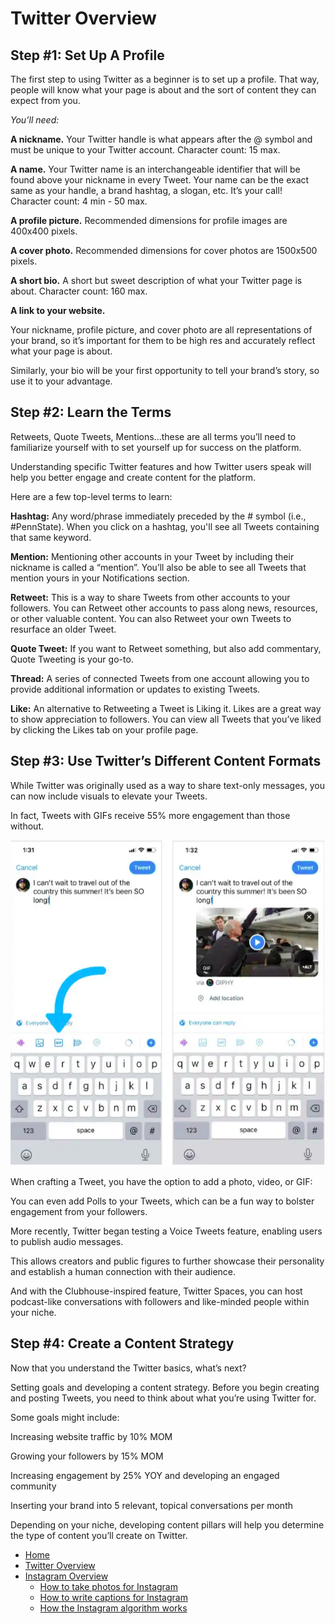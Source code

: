 # Twitter Overview




## Step #1: Set Up A Profile

The first step to using Twitter as a beginner is to set up a profile. That way, people will know what your page is about and the sort of content they can expect from you.

*You’ll need:*

**A nickname.** Your Twitter handle is what appears after the @ symbol and must be unique to your Twitter account. Character count: 15 max.

**A name.** Your Twitter name is an interchangeable identifier that will be found above your nickname in every Tweet. Your name can be the exact same as your handle, a brand hashtag, a slogan, etc. It’s your call! Character count: 4 min - 50 max.

**A profile picture.** Recommended dimensions for profile images are 400x400 pixels.

**A cover photo.** Recommended dimensions for cover photos are 1500x500 pixels.

**A short bio.** A short but sweet description of what your Twitter page is about. Character count: 160 max.

**A link to your website.**

Your nickname, profile picture, and cover photo are all representations of your brand, so it’s important for them to be high res and accurately reflect what your page is about.

Similarly, your bio will be your first opportunity to tell your brand’s story, so use it to your advantage.

## Step #2: Learn the Terms

Retweets, Quote Tweets, Mentions...these are all terms you’ll need to familiarize yourself with to set yourself up for success on the platform.

Understanding specific Twitter features and how Twitter users speak will help you better engage and create content for the platform.


Here are a few top-level terms to learn:

**Hashtag:** Any word/phrase immediately preceded by the # symbol (i.e., #PennState). When you click on a hashtag, you'll see all Tweets containing that same keyword.

**Mention:** Mentioning other accounts in your Tweet by including their nickname is called a “mention”. You’ll also be able to see all Tweets that mention yours in your Notifications section.

**Retweet:** This is a way to share Tweets from other accounts to your followers. You can Retweet other accounts to pass along news, resources, or other valuable content. You can also Retweet your own Tweets to resurface an older Tweet.

**Quote Tweet:** If you want to Retweet something, but also add commentary, Quote Tweeting is your go-to. 

**Thread:** A series of connected Tweets from one account allowing you to provide additional information or updates to existing Tweets.

**Like:** An alternative to Retweeting a Tweet is Liking it. Likes are a great way to show appreciation to followers. You can view all Tweets that you’ve liked by clicking the Likes tab on your profile page.

## Step #3: Use Twitter’s Different Content Formats

While Twitter was originally used as a way to share text-only messages, you can now include visuals to elevate your Tweets.

In fact, Tweets with GIFs receive 55% more engagement than those without.

![twitter screenshot](./images/twitter.png)

When crafting a Tweet, you have the option to add a photo, video, or GIF:



You can even add Polls to your Tweets, which can be a fun way to bolster engagement from your followers.

More recently, Twitter began testing a Voice Tweets feature, enabling users to publish audio messages.

This allows creators and public figures to further showcase their personality and establish a human connection with their audience.

And with the Clubhouse-inspired feature, Twitter Spaces, you can host podcast-like conversations with followers and like-minded people within your niche.

## Step #4: Create a Content Strategy

Now that you understand the Twitter basics, what’s next?

Setting goals and developing a content strategy. Before you begin creating and posting Tweets, you need to think about what you’re using Twitter for.

Some goals might include:

Increasing website traffic by 10% MOM

Growing your followers by 15% MOM

Increasing engagement by 25% YOY and developing an engaged community

Inserting your brand into 5 relevant, topical conversations per month

Depending on your niche, developing content pillars will help you determine the type of content you’ll create on Twitter.

- [Home](./README.md)
- [Twitter Overview](./twitter-overview.md)
- [Instagram Overview](./instagram-overview.md)
  - [How to take photos for Instagram](./take-pics-for-insta.md)
  - [How to write captions for Instagram](./write-captions-for-insta.md)
  - [How the Instagram algorithm works](./algorithm-insta.md)